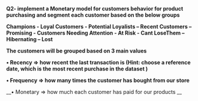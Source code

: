 
__Q2- implement a Monetary model for customers behavior for product purchasing and segment each customer based on the below groups__

   __Champions - Loyal Customers - Potential Loyalists – Recent Customers – Promising - Customers Needing Attention - At Risk - Cant             LoseThem – Hibernating – Lost__
   
   __The customers will be grouped based on 3 main values__
   
   __• Recency => how recent the last transaction is (Hint: choose a reference date, which is the most recent purchase in the dataset )__
      
   __• Frequency => how many times the customer has bought from our store__
      
   __• Monetary => how much each customer has paid for our products __ 
